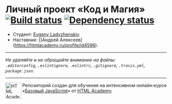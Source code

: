 # Личный проект «Код и Магия» [![Build status][travis-image]][travis-url] [![Dependency status][dependency-image]][dependency-url]

* Студент: [Evgeny Ladyzhenskiy](https://up.htmlacademy.ru/javascript/5/user/158378).
* Наставник: []Андрей Алексеев](https://htmlacademy.ru/profile/id4596).

---

_Не удаляйте и не обращайте внимание на файлы:_<br>
_`.editorconfig`, `.eslintignore`, `.eslintrc`, `.gitignore`, `.travis.yml`, `package.json`._

---

<a href="https://htmlacademy.ru/intensive/javascript"><img align="left" width="50" height="50" title="HTML Academy" src="https://up.htmlacademy.ru/static/img/intensive/javascript/logo-for-github.svg"></a>

Репозиторий создан для обучения на интенсивном онлайн‑курсе «[Базовый JavaScript](https://htmlacademy.ru/intensive/javascript)» от [HTML Academy](https://htmlacademy.ru).

[travis-image]: https://travis-ci.org/htmlacademy-javascript/158378-code-and-magick.svg?branch=master
[travis-url]: https://travis-ci.org/htmlacademy-javascript/158378-code-and-magick
[dependency-image]: https://david-dm.org/htmlacademy-javascript/158378-code-and-magick.svg?style=flat-square
[dependency-url]: https://david-dm.org/htmlacademy-javascript/158378-code-and-magick
